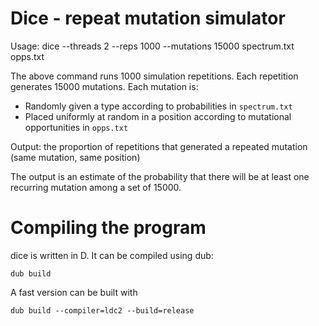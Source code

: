# Dice - repeat mutation simulator

Usage: dice --threads 2 --reps 1000 --mutations 15000 spectrum.txt opps.txt

The above command runs 1000 simulation repetitions.
Each repetition generates 15000 mutations.
Each mutation is:
  - Randomly given a type according to probabilities in `spectrum.txt`
  - Placed uniformly at random in a position according to mutational
    opportunities in `opps.txt`

Output: the proportion of repetitions that generated a repeated mutation
(same mutation, same position)

The output is an estimate of the probability that there will be at least
one recurring mutation among a set of 15000.


# Compiling the program

dice is written in D. It can be compiled using dub:

    dub build

A fast version can be built with

    dub build --compiler=ldc2 --build=release

